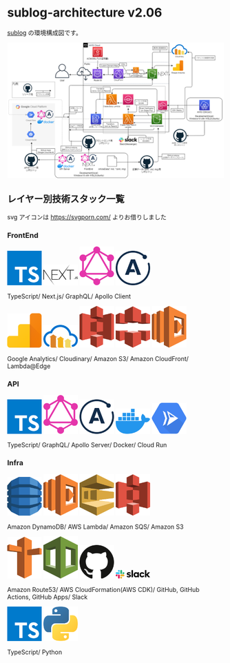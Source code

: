 # sublog-architecture v2.06

[sublog](https://github.com/fijixxx/sublog) の環境構成図です。

![v2.06環境構成図](sublog-architecture-v2.06.png)

## レイヤー別技術スタック一覧

svg アイコンは https://svgporn.com/ よりお借りしました

### **FrontEnd**

<div>
 <img src="assets/typescript-icon.svg" width="80">
 <img src="assets/nextjs.svg" width="80">
 <img src="assets/graphql.svg" width="80">
 <img src="assets/apollostack.svg" width="80">
</div>
 <p>TypeScript/ Next.js/ GraphQL/ Apollo Client</p>

<div>
 <img src="assets/google-analytics.svg" width="80">
 <img src="assets/cloudinary.svg" width="80">
 <img src="assets/aws-s3.svg" width="80">
 <img src="assets/aws-cloudfront.svg" width="80">
 <img src="assets/aws-lambda.svg" width="80">
</div>
 <p>Google Analytics/ Cloudinary/ Amazon S3/ Amazon CloudFront/ Lambda@Edge</p>

### **API**

<div>
 <img src="assets/typescript-icon.svg" width="80">
 <img src="assets/graphql.svg" width="80">
 <img src="assets/apollostack.svg" width="80">
 <img src="assets/docker-icon.svg" width="80">
 <img src="assets/google-cloud-run.svg" width="80">
</div>
 <p>TypeScript/ GraphQL/ Apollo Server/ Docker/ Cloud Run</p>

### **Infra**

<div>
 <img src="assets/aws-dynamodb.svg" width="80">
 <img src="assets/aws-lambda.svg" width="80">
 <img src="assets/aws-sqs.svg" width="80">
 <img src="assets/aws-s3.svg" width="80">
</div>
<p>Amazon DynamoDB/ AWS Lambda/ Amazon SQS/ Amazon S3</p>

<div>
 <img src="assets/aws-route53.svg" width="80">
 <img src="assets/aws-cloudformation.svg" width="80">
 <img src="assets/github-icon.svg" width="80">
 <img src="assets/slack.svg" width="80">
</div>
<p>Amazon Route53/ AWS CloudFormation(AWS CDK)/ GitHub, GitHub Actions, GitHub Apps/ Slack</p>

<div>
 <img src="assets/typescript-icon.svg" width="80">
 <img src="assets/python.svg" width="80">
</div>
<p>TypeScript/ Python</p>
